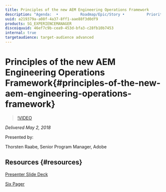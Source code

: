 ```yaml
---
title: Principles of the new AEM Engineering Operations Framework
description: "Agenda:  •          Roadmap/Epic/Story •          Prioritization Model •          Criteria (DoE & DoD) •          Agile Capacity Model •          Continuous Development •          Release Management •          Program Management"
uuid: a219379a-a08f-4a37-8ff1-aae88f3d0df9
products: SG_EXPERIENCEMANAGER
discoiquuid: 46ef7c9b-cea9-453d-bfa3-c28fb10b7453
internal: true
targetaudience: target-audience advanced
---
```


# Principles of the new AEM Engineering Operations Framework{#principles-of-the-new-aem-engineering-operations-framework}

>[!VIDEO](https://video.tv.adobe.com/v/22431/?quality=9)

*Delivered May 2, 2018*

Presented by:

Thorsten Raabe, Senior Program Manager, Adobe

## Resources {#resources}

[Presenter Slide Deck](https://wiki.corp.adobe.com/pages/viewpage.action?pageId=745013335&preview=/745013335/1477161886/Granite%20Gems%20-%202018EngOPS%20PGM%2002052018.pdf#GraniteGems-knowledgetransferprogram-%5BAdobeInternal%5D-DeploymentsforAssetLink(fkaProjectEuropa))

[Six Pager](https://git.corp.adobe.com/aem-eng-ops/engineering-operations-framework/blob/master/Framework/2018%20engineering%20operations%20framework.md)
